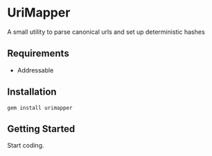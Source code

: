 UriMapper
==============

A small utility to parse canonical urls and set up deterministic hashes

Requirements
-----------------

* Addressable

Installation
-----------------

    gem install urimapper


Getting Started
-----------------

Start coding.
